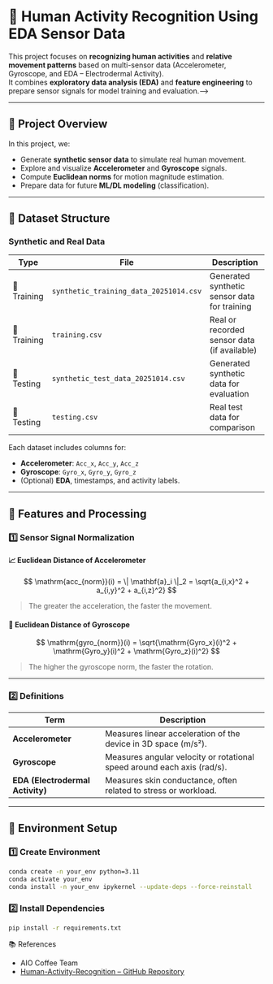 # 🧠 Human Activity Recognition Using EDA Sensor Data

This project focuses on **recognizing human activities** and **relative movement patterns** based on multi-sensor data (Accelerometer, Gyroscope, and EDA – Electrodermal Activity).  
It combines **exploratory data analysis (EDA)** and **feature engineering** to prepare sensor signals for model training and evaluation.-->

---

## 🚀 Project Overview

<!-- Human Activity Recognition (HAR) is a fundamental problem in **wearable computing** and **IoT applications**,  
where the goal is to automatically classify activities such as *walking*, *sitting*, *running*, or *working* using motion and physiological data. -->

In this project, we:
- Generate **synthetic sensor data** to simulate real human movement.
- Explore and visualize **Accelerometer** and **Gyroscope** signals.
- Compute **Euclidean norms** for motion magnitude estimation.
- Prepare data for future **ML/DL modeling** (classification).

---

## 📂 Dataset Structure

### Synthetic and Real Data

| Type | File | Description |
|------|------|--------------|
| 🧩 Training | `synthetic_training_data_20251014.csv` | Generated synthetic sensor data for training |
| 📘 Training | `training.csv` | Real or recorded sensor data (if available) |
| 🧩 Testing | `synthetic_test_data_20251014.csv` | Generated synthetic data for evaluation |
| 📗 Testing | `testing.csv` | Real test data for comparison |

Each dataset includes columns for:
- **Accelerometer**: `Acc_x`, `Acc_y`, `Acc_z`
- **Gyroscope**: `Gyro_x`, `Gyro_y`, `Gyro_z`
- (Optional) **EDA**, timestamps, and activity labels.

---

## 🧰 Features and Processing

### 1️⃣ Sensor Signal Normalization

#### 📈 Euclidean Distance of Accelerometer

$$
\mathrm{acc_{norm}}(i) = \| \mathbf{a}_i \|_2 = \sqrt{a_{i,x}^2 + a_{i,y}^2 + a_{i,z}^2}
$$

> The greater the acceleration, the faster the movement.

#### 🔄 Euclidean Distance of Gyroscope

$$
\mathrm{gyro_{norm}}(i) = \sqrt{\mathrm{Gyro_x}(i)^2 + \mathrm{Gyro_y}(i)^2 + \mathrm{Gyro_z}(i)^2}
$$

> The higher the gyroscope norm, the faster the rotation.

---

### 2️⃣ Definitions

| Term | Description |
|------|--------------|
| **Accelerometer** | Measures linear acceleration of the device in 3D space (m/s²). |
| **Gyroscope** | Measures angular velocity or rotational speed around each axis (rad/s). |
| **EDA (Electrodermal Activity)** | Measures skin conductance, often related to stress or workload. |

---

## 🧪 Environment Setup

### 1️⃣ Create Environment
```bash
conda create -n your_env python=3.11
conda activate your_env
conda install -n your_env ipykernel --update-deps --force-reinstall
```
### 2️⃣ Install Dependencies
```bash
pip install -r requirements.txt
```

📚 References
- AIO Coffee Team
- [Human-Activity-Recognition – GitHub Repository](https://github.com/ma-shamshiri/Human-Activity-Recognition)
